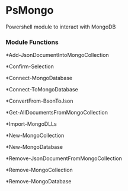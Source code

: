 # PsMongo
Powershell module to interact with MongoDB


<h3>Module Functions</h3>

*Add-JsonDocumentIntoMongoCollection

*Confirm-Selection

*Connect-MongoDatabase

*Connect-ToMongoDatabase

*ConvertFrom-BsonToJson

*Get-AllDocumentsFromMongoCollection

*Import-MongoDLLs

*New-MongoCollection

*New-MongoDatabase

*Remove-JsonDocumentFromMongoCollection

*Remove-MongoCollection

*Remove-MongoDatabase

